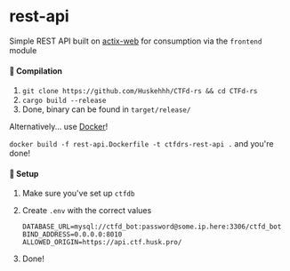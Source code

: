 # rest-api

Simple REST API built on [actix-web](https://actix.rs/) for consumption via the ``frontend`` module

#### 🔨 Compilation

1. ```git clone https://github.com/Huskehhh/CTFd-rs && cd CTFd-rs```
2. ```cargo build --release```
3. Done, binary can be found in ``target/release/``

Alternatively... use [Docker](https://www.docker.com/)!

``docker build -f rest-api.Dockerfile -t ctfdrs-rest-api .`` and you're done!

#### 🧰 Setup

1. Make sure you've set up ``ctfdb``
2. Create ``.env`` with the correct values

    ```.env
    DATABASE_URL=mysql://ctfd_bot:password@some.ip.here:3306/ctfd_bot
    BIND_ADDRESS=0.0.0.0:8010
    ALLOWED_ORIGIN=https://api.ctf.husk.pro/
    ```

3. Done!